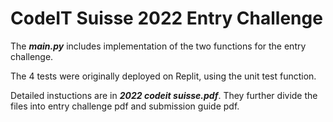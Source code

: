 # CodeIT Suisse 2022 Entry Challenge

The ***main.py*** includes implementation of the two functions for the entry challenge.

The 4 tests were originally deployed on Replit, using the unit test function.

Detailed instuctions are in ***2022 codeit suisse.pdf***. They further divide the files into entry challenge pdf and submission guide pdf.
